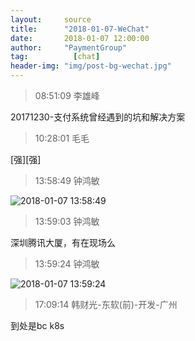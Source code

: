 ```yaml
---
layout:     source 
title:      "2018-01-07-WeChat"
date:       2018-01-07 12:00:00
author:     "PaymentGroup"
tag:		  [chat]
header-img: "img/post-bg-wechat.jpg"
---
```

> 08:51:09  李雄峰  
   
20171230-支付系统曾经遇到的坑和解决方案  
   
> 10:28:01  毛毛  
   
[强][强]  
   
> 13:58:49  钟鸿敏  
   
![2018-01-07 13:58:49](http://wechat.lixf.cn/img/20180107_135849.png) 
   
> 13:59:03  钟鸿敏  
   
深圳腾讯大厦，有在现场么  
   
> 13:59:24  钟鸿敏  
   
![2018-01-07 13:59:24](http://wechat.lixf.cn/img/20180107_135924.png) 
   
> 17:09:14  韩财光-东软(前)-开发-广州  
   
到处是bc k8s  
   
